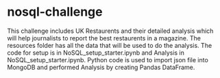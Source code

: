 # nosql-challenge
This challenge includes UK Restaurents and their detailed analysis which will help journalists to report the best restaurents in a magazine. The resources folder has all the data that will be used to do the analysis. The code for setup is in NoSQL_setup_starter.ipynb and Analysis in NoSQL_setup_starter.ipynb. Python code is used to import json file into MongoDB and performed Analysis by creating Pandas DataFrame.
